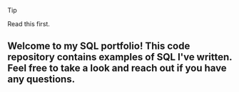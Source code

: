 > [!TIP]
> Read this first.


## Welcome to my SQL portfolio! This code repository contains examples of SQL I've written. Feel free to take a look and reach out if you have any questions.
